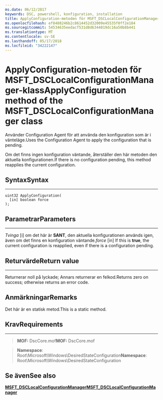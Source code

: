 ```yaml
---
ms.date: 06/12/2017
keywords: DSC, powershell, konfiguration, installation
title: ApplyConfiguration-metoden för MSFT_DSCLocalConfigurationManager-klass
ms.openlocfilehash: ef8488246b2c8614452d32009e45535f0ff2e184
ms.sourcegitcommit: 54534635eedacf531d8d6344019dc16a50b8b441
ms.translationtype: MT
ms.contentlocale: sv-SE
ms.lasthandoff: 05/17/2018
ms.locfileid: "34222147"
---
```

# <a name="applyconfiguration-method-of-the-msftdsclocalconfigurationmanager-class"></a><span data-ttu-id="d644a-103">ApplyConfiguration-metoden för MSFT_DSCLocalConfigurationManager-klass</span><span class="sxs-lookup"><span data-stu-id="d644a-103">ApplyConfiguration method of the MSFT_DSCLocalConfigurationManager class</span></span>

<span data-ttu-id="d644a-104">Använder Configuration Agent för att använda den konfiguration som är i vänteläge.</span><span class="sxs-lookup"><span data-stu-id="d644a-104">Uses the Configuration Agent to apply the configuration that is pending.</span></span>

<span data-ttu-id="d644a-105">Om det finns ingen konfiguration väntande, återställer den här metoden den aktuella konfigurationen.</span><span class="sxs-lookup"><span data-stu-id="d644a-105">If there is no configuration pending, this method reapplies the current configuration.</span></span>


## <a name="syntax"></a><span data-ttu-id="d644a-106">Syntax</span><span class="sxs-lookup"><span data-stu-id="d644a-106">Syntax</span></span>
------

```mof
uint32 ApplyConfiguration(
  [in] boolean force
);
```

## <a name="parameters"></a><span data-ttu-id="d644a-107">Parametrar</span><span class="sxs-lookup"><span data-stu-id="d644a-107">Parameters</span></span>
----------

<span data-ttu-id="d644a-108">*Tvinga* \[i\] om det här är **SANT**, den aktuella konfigurationen används igen, även om det finns en konfiguration väntande.</span><span class="sxs-lookup"><span data-stu-id="d644a-108">*force* \[in\] If this is **true**, the current configuration is reapplied, even if there is a configuration pending.</span></span>

## <a name="return-value"></a><span data-ttu-id="d644a-109">Returvärde</span><span class="sxs-lookup"><span data-stu-id="d644a-109">Return value</span></span>
------------

<span data-ttu-id="d644a-110">Returnerar noll på lyckade; Annars returnerar en felkod.</span><span class="sxs-lookup"><span data-stu-id="d644a-110">Returns zero on success; otherwise returns an error code.</span></span>

## <a name="remarks"></a><span data-ttu-id="d644a-111">Anmärkningar</span><span class="sxs-lookup"><span data-stu-id="d644a-111">Remarks</span></span>

<span data-ttu-id="d644a-112">Det här är en statisk metod.</span><span class="sxs-lookup"><span data-stu-id="d644a-112">This is a static method.</span></span>

## <a name="requirements"></a><span data-ttu-id="d644a-113">Krav</span><span class="sxs-lookup"><span data-stu-id="d644a-113">Requirements</span></span>
------------
><span data-ttu-id="d644a-114">**MOF:** DscCore.mof</span><span class="sxs-lookup"><span data-stu-id="d644a-114">**MOF:** DscCore.mof</span></span>

><span data-ttu-id="d644a-115">**Namespace**: Root\Microsoft\Windows\DesiredStateConfiguration</span><span class="sxs-lookup"><span data-stu-id="d644a-115">**Namespace**: Root\Microsoft\Windows\DesiredStateConfiguration</span></span>


## <a name="see-also"></a><span data-ttu-id="d644a-116">Se även</span><span class="sxs-lookup"><span data-stu-id="d644a-116">See also</span></span>


[<span data-ttu-id="d644a-117">**MSFT_DSCLocalConfigurationManager**</span><span class="sxs-lookup"><span data-stu-id="d644a-117">**MSFT_DSCLocalConfigurationManager**</span></span>](msft-dsclocalconfigurationmanager.md)